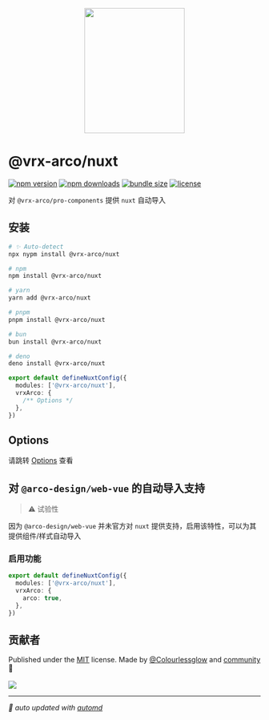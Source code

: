 <p align="center">
<img src="https://vrx-arco.github.io/arco-design-pro/favicon.svg" width="200" height="250">
</p>

# @vrx-arco/nuxt

<!-- automd:badges color="orange" license licenseBranch  bundlephobia packagephobia -->

[![npm version](https://img.shields.io/npm/v/@vrx-arco/nuxt?color=orange)](https://npmjs.com/package/@vrx-arco/nuxt)
[![npm downloads](https://img.shields.io/npm/dm/@vrx-arco/nuxt?color=orange)](https://npm.chart.dev/@vrx-arco/nuxt)
[![bundle size](https://img.shields.io/bundlephobia/minzip/@vrx-arco/nuxt?color=orange)](https://bundlephobia.com/package/@vrx-arco/nuxt)
[![license](https://img.shields.io/github/license/vrx-arco/nuxt?color=orange)](https://github.com/vrx-arco/nuxt/blob/true/LICENSE)

<!-- /automd -->

对 `@vrx-arco/pro-components` 提供 `nuxt` 自动导入

## 安装

<!-- automd:pm-install -->

```sh
# ✨ Auto-detect
npx nypm install @vrx-arco/nuxt

# npm
npm install @vrx-arco/nuxt

# yarn
yarn add @vrx-arco/nuxt

# pnpm
pnpm install @vrx-arco/nuxt

# bun
bun install @vrx-arco/nuxt

# deno
deno install @vrx-arco/nuxt
```

<!-- /automd -->

```ts
export default defineNuxtConfig({
  modules: ['@vrx-arco/nuxt'],
  vrxArco: {
    /** Options */
  },
})
```

## Options

请跳转 [Options](https://gitee.com/vrx/arco-design-pro/blob/master/packages/nuxt/src/type.ts) 查看

##  对 `@arco-design/web-vue` 的自动导入支持

> ⚠️ 试验性

因为 `@arco-design/web-vue` 并未官方对 `nuxt` 提供支持，启用该特性，可以为其提供组件/样式自动导入

### 启用功能

```ts
export default defineNuxtConfig({
  modules: ['@vrx-arco/nuxt'],
  vrxArco: {
    arco: true,
  },
})
```

## 贡献者
<!-- automd:contributors author="Colourlessglow" license="MIT" -->

Published under the [MIT](https://github.com/vrx-arco/nuxt/blob/main/LICENSE) license.
Made by [@Colourlessglow](https://github.com/Colourlessglow) and [community](https://github.com/vrx-arco/nuxt/graphs/contributors) 💛
<br><br>
<a href="https://github.com/vrx-arco/nuxt/graphs/contributors">
<img src="https://contrib.rocks/image?repo=vrx-arco/nuxt" />
</a>

<!-- /automd -->

<!-- automd:with-automd -->

---

_🤖 auto updated with [automd](https://automd.unjs.io)_

<!-- /automd -->
